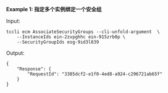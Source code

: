 **Example 1: 指定多个实例绑定一个安全组**



Input: 

```
tccli ecm AssociateSecurityGroups --cli-unfold-argument  \
    --InstanceIds ein-2zvpghhc ein-915zrb0p \
    --SecurityGroupIds esg-9id3l839
```

Output: 
```
{
    "Response": {
        "RequestId": "3385dcf2-e1f0-4ed8-a924-c296721ab65f"
    }
}
```

